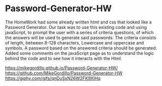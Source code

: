 # Password-Generator-HW
The HomeWork had some already written html and css
that looked like a Password Generator.
Our task was to use this existing code and using 
javaScript, to prompt the user with a series of criteria
questions, of which the answers will be used to generate said 
passwords. The criteria consists of length, between 8-128 characters,
Lowercase and uppercase and symbols. A password based on the answered
criteria should be generated.
Added some comments on the javaScript page as to understand the 
logic behind the code and to see how it interacts with the Html.


https://mikegordillo.github.io/Password-Generator-HW/
https://github.com/MikeGordillo/Password-Generator-HW
https://giphy.com/gifs/qnDuSxN26W2FK9XIHq
